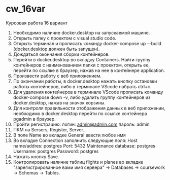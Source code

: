 # cw_16var
Курсовая работа 16 вариант
1. Необходимо наличие docker.desktop на запускаемой машине.
2. Открыть папку с проектом с visual studio code.
3. Открыть терминал и прописать команду docker-compose up --build (docker.desktop должен быть запущен).
4. Дождаться окончания сборки контейнеров.
5. Перейти в docker.desktop во вкладку Containers. Найти группу контейнеров с наименованием папки с проектом, открыть ее, перейти по ссылке в браузер, нажав на нее в контейнере application.
6. Произвести работу с веб приложением.
7. По окончании работы, в docker.desktop нажать кнопку остановки работы контейнеров, либо в терминале VScode набрать ctrl+c.
8. Для удаления контейнеров в терминале VScode прописать команду docker-compose down -v, либо удалить группу контейнеров из docker.desktop, нажав на значок корзины.
9. Для контроля правильности отображения данных в веб приложении, необходимо в docker.desktop перейти по ссылке контейнера pgadmin в браузер.
10. Пройти регистрацию: логин: admin@admin.com пароль: admin
11. ПКМ на Sersers, Register, Server..
12. В поле Name во вкладке General ввести любое имя
13. Во вкладке Connection заполнить следующие поля:
  Host name/addres: postgres
  Port: 5432
  Maintenance database: postgres
  Username: postgres
  Password: postgres
14. Нажать кнопку Save.
15. Контролировать наличие таблиц flights и planes во вкладке "зарегистрированное вами имя сервера" -> Databases -> coursework -> Schemas -> Tables.
